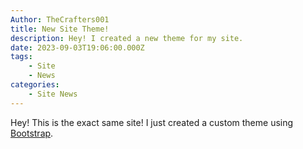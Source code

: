 ```yaml
---
Author: TheCrafters001
title: New Site Theme!
description: Hey! I created a new theme for my site.
date: 2023-09-03T19:06:00.000Z
tags:
    - Site
    - News
categories:
    - Site News
---
```


Hey! This is the exact same site! I just created a custom theme using [Bootstrap](https://getbootstrap.com/).